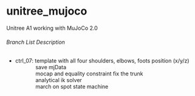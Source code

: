 # unitree_mujoco
Unitree A1 working with MuJoCo 2.0

###### Branch List Description
- ctrl_07: template with all four shoulders, elbows, foots position (x/y/z)\
&emsp;&emsp;&emsp;&ensp; save mjData\
&emsp;&emsp;&emsp;&ensp; mocap and equality constraint fix the trunk\
&emsp;&emsp;&emsp;&ensp; analytical ik solver\
&emsp;&emsp;&emsp;&ensp; march on spot state machine
